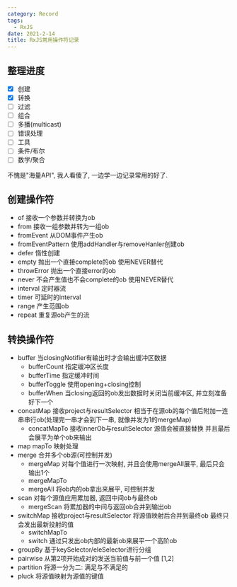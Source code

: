```yaml
---
category: Record
tags:
  - RxJS
date: 2021-2-14
title: RxJS常用操作符记录
---
```


## 整理进度

- [x] 创建
- [x] 转换
- [ ] 过滤
- [ ] 组合
- [ ] 多播(multicast)
- [ ] 错误处理
- [ ] 工具
- [ ] 条件/布尔
- [ ] 数学/聚合

不愧是"海量API", 我人看傻了, 一边学一边记录常用的好了.

## 创建操作符

- of 接收一个参数并转换为ob
- from 接收一组参数并转为一组ob
- fromEvent 从DOM事件产生ob
- fromEventPattern 使用addHandler与removeHanler创建ob
- defer 惰性创建
- empty 抛出一个直接complete的ob 使用NEVER替代
- throwError 抛出一个直接error的ob
- never 不会产生值也不会complete的ob 使用NEVER替代
- interval 定时器流
- timer 可延时的interval
- range 产生范围ob
- repeat 重复源ob产生的流



## 转换操作符

- buffer 当closingNotifier有输出时才会输出缓冲区数据
  - bufferCount 指定缓冲区长度
  - bufferTime 指定缓冲时间
  - bufferToggle 使用opening+closing控制
  - bufferWhen 当closing返回的ob发出数据时关闭当前缓冲区, 并立刻准备好下一个
- concatMap 接收project与resultSelector 相当于在源ob的每个值后附加一连串串行ob(处理完一串才会到下一串, 就像并发为1的mergeMap)
  - concatMapTo 接收innerOb与resultSelector 源值会被直接替换 并且最后会展平为单个ob来输出
- map mapTo 映射处理
- merge 合并多个ob源(可控制并发)
  - mergeMap 对每个值进行一次映射, 并且会使用mergeAll展平, 最后只会输出1个
  - mergeMapTo
  - mergeAll 将ob内的ob拿出来展平, 可控制并发
- scan 对每个源值应用累加器, 返回中间ob与最终ob
  - mergeScan 将累加器的中间与返回ob合并到输出ob
- switchMap 接收project与resultSelector 将源值映射后合并到最终ob 最终只会发出最新投射的值
  - switchMapTo
  - switch 通过只发出ob内部的最新ob来展平一个高阶ob
- groupBy 基于keySelector/eleSelector进行分组
- pairwise 从第2项开始成对的发送当前值与前一个值 [1,2]
- partition 将源一分为二: 满足与不满足的
- pluck 将源值映射为源值的键值